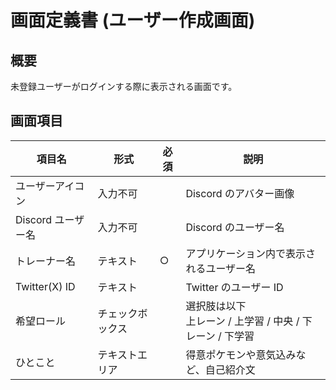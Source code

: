 # 画面定義書 (ユーザー作成画面)

## 概要

未登録ユーザーがログインする際に表示される画面です。

## 画面項目

| 項目名             | 形式             | 必須 | 説明                                                         |
| ------------------ | ---------------- | ---- | ------------------------------------------------------------ |
| ユーザーアイコン   | 入力不可         |      | Discord のアバター画像                                       |
| Discord ユーザー名 | 入力不可         |      | Discord のユーザー名                                         |
| トレーナー名       | テキスト         | ○    | アプリケーション内で表示されるユーザー名                     |
| Twitter(X) ID      | テキスト         |      | Twitter のユーザー ID                                        |
| 希望ロール         | チェックボックス |      | 選択肢は以下<br>上レーン / 上学習 / 中央 / 下レーン / 下学習 |
| ひとこと           | テキストエリア   |      | 得意ポケモンや意気込みなど、自己紹介文                       |
